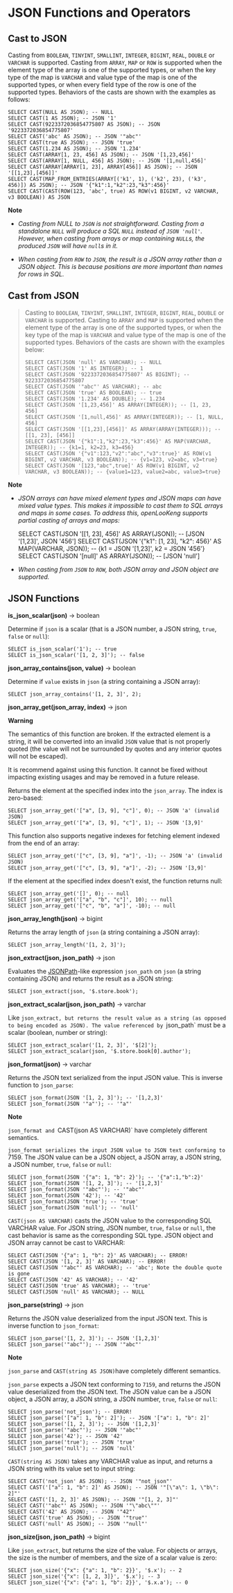 
JSON Functions and Operators
============================

Cast to JSON
------------

Casting from `BOOLEAN`, `TINYINT`, `SMALLINT`, `INTEGER`, `BIGINT`, `REAL`, `DOUBLE` or `VARCHAR` is supported. Casting from `ARRAY`, `MAP` or `ROW` is supported when the element type of the array is one of the supported types, or when the key type of the map is `VARCHAR` and value type of the map is one of the supported types, or when every field type of the row is one of the supported types. Behaviors of the casts are shown with the examples as follows:

```
SELECT CAST(NULL AS JSON); -- NULL
SELECT CAST(1 AS JSON); -- JSON '1'
SELECT CAST(9223372036854775807 AS JSON); -- JSON '9223372036854775807'
SELECT CAST('abc' AS JSON); -- JSON '"abc"'
SELECT CAST(true AS JSON); -- JSON 'true'
SELECT CAST(1.234 AS JSON); -- JSON '1.234'
SELECT CAST(ARRAY[1, 23, 456] AS JSON); -- JSON '[1,23,456]'
SELECT CAST(ARRAY[1, NULL, 456] AS JSON); -- JSON '[1,null,456]'
SELECT CAST(ARRAY[ARRAY[1, 23], ARRAY[456]] AS JSON); -- JSON '[[1,23],[456]]'
SELECT CAST(MAP_FROM_ENTRIES(ARRAY[('k1', 1), ('k2', 23), ('k3', 456)]) AS JSON); -- JSON '{"k1":1,"k2":23,"k3":456}'
SELECT CAST(CAST(ROW(123, 'abc', true) AS ROW(v1 BIGINT, v2 VARCHAR, v3 BOOLEAN)) AS JSON
```

**Note**

- *Casting from NULL to `JSON` is not straightforward. Casting from a standalone `NULL` will produce a SQL `NULL` instead of `JSON 'null'`. However, when casting from arrays or map containing `NULL`s, the*
  *produced `JSON` will have `null`s in it.* 

- *When casting from `ROW` to `JSON`, the result is a JSON array rather than a JSON object. This is because positions are more important than names for rows in SQL.*


Cast from JSON
--------------

> Casting to `BOOLEAN`, `TINYINT`, `SMALLINT`, `INTEGER`, `BIGINT`,
> `REAL`, `DOUBLE` or `VARCHAR` is supported. Casting to `ARRAY` and
> `MAP` is supported when the element type of the array is one of the
> supported types, or when the key type of the map is `VARCHAR` and
> value type of the map is one of the supported types. Behaviors of the
> casts are shown with the examples below:
>
>     SELECT CAST(JSON 'null' AS VARCHAR); -- NULL
>     SELECT CAST(JSON '1' AS INTEGER); -- 1
>     SELECT CAST(JSON '9223372036854775807' AS BIGINT); -- 9223372036854775807
>     SELECT CAST(JSON '"abc"' AS VARCHAR); -- abc
>     SELECT CAST(JSON 'true' AS BOOLEAN); -- true
>     SELECT CAST(JSON '1.234' AS DOUBLE); -- 1.234
>     SELECT CAST(JSON '[1,23,456]' AS ARRAY(INTEGER)); -- [1, 23, 456]
>     SELECT CAST(JSON '[1,null,456]' AS ARRAY(INTEGER)); -- [1, NULL, 456]
>     SELECT CAST(JSON '[[1,23],[456]]' AS ARRAY(ARRAY(INTEGER))); -- [[1, 23], [456]]
>     SELECT CAST(JSON '{"k1":1,"k2":23,"k3":456}' AS MAP(VARCHAR, INTEGER)); -- {k1=1, k2=23, k3=456}
>     SELECT CAST(JSON '{"v1":123,"v2":"abc","v3":true}' AS ROW(v1 BIGINT, v2 VARCHAR, v3 BOOLEAN)); -- {v1=123, v2=abc, v3=true}
>     SELECT CAST(JSON '[123,"abc",true]' AS ROW(v1 BIGINT, v2 VARCHAR, v3 BOOLEAN)); -- {value1=123, value2=abc, value3=true}

**Note**

- *JSON arrays can have mixed element types and JSON maps can have mixed value types. This makes it impossible to cast them to SQL arrays and maps in some cases. To address this, openLooKeng supports partial casting of arrays and maps:*

    SELECT CAST(JSON '[[1, 23], 456]' AS ARRAY(JSON)); -- [JSON '[1,23]', JSON '456']
    SELECT CAST(JSON '{"k1": [1, 23], "k2": 456}' AS MAP(VARCHAR, JSON)); -- {k1 = JSON '[1,23]', k2 = JSON '456'}
    SELECT CAST(JSON '[null]' AS ARRAY(JSON)); -- [JSON 'null']

- *When casting from `JSON` to `ROW`, both JSON array and JSON object are supported.*


JSON Functions
--------------

**is\_json\_scalar(json)** -\> boolean

Determine if `json` is a scalar (that is a JSON number, a JSON string, `true`, `false` or `null`):

    SELECT is_json_scalar('1'); -- true
    SELECT is_json_scalar('[1, 2, 3]'); -- false


**json\_array\_contains(json, value)** -\> boolean

Determine if `value` exists in `json` (a string containing a JSON array):

    SELECT json_array_contains('[1, 2, 3]', 2);

**json\_array\_get(json\_array, index)** -\> json

**Warning**

The semantics of this function are broken. If the extracted element is a string, it will be converted into an invalid `JSON` value that is not properly quoted (the value will not be surrounded by quotes and any
interior quotes will not be escaped).

It is recommend against using this function. It cannot be fixed without impacting existing usages and may be removed in a future release.


Returns the element at the specified index into the `json_array`. The index is zero-based:

    SELECT json_array_get('["a", [3, 9], "c"]', 0); -- JSON 'a' (invalid JSON)
    SELECT json_array_get('["a", [3, 9], "c"]', 1); -- JSON '[3,9]'

This function also supports negative indexes for fetching element indexed from the end of an array:

    SELECT json_array_get('["c", [3, 9], "a"]', -1); -- JSON 'a' (invalid JSON)
    SELECT json_array_get('["c", [3, 9], "a"]', -2); -- JSON '[3,9]'

If the element at the specified index doesn\'t exist, the function returns null:

    SELECT json_array_get('[]', 0); -- null
    SELECT json_array_get('["a", "b", "c"]', 10); -- null
    SELECT json_array_get('["c", "b", "a"]', -10); -- null


**json\_array\_length(json)** -\> bigint

Returns the array length of `json` (a string containing a JSON array):

    SELECT json_array_length('[1, 2, 3]');


**json\_extract(json, json\_path)** -\> json

Evaluates the [JSONPath](https://goessner.net/articles/JsonPath/)-like expression `json_path` on `json` (a string containing JSON) and returns the result as a JSON string:

    SELECT json_extract(json, '$.store.book');

**json\_extract\_scalar(json, json\_path)** -\> varchar

Like `json_extract, but returns the result value as a string (as opposed to being encoded as JSON). The value referenced by `json_path` must be a scalar (boolean, number or string):

    SELECT json_extract_scalar('[1, 2, 3]', '$[2]');
    SELECT json_extract_scalar(json, '$.store.book[0].author');

**json\_format(json)** -\> varchar

Returns the JSON text serialized from the input JSON value. This is inverse function to `json_parse`:

    SELECT json_format(JSON '[1, 2, 3]'); -- '[1,2,3]'
    SELECT json_format(JSON '"a"'); -- '"a"'


**Note**

`json_format and `CAST(json AS VARCHAR)` have completely different semantics.

`json_format serializes the input JSON value to JSON text conforming to `7159. The JSON value can be a JSON object, a JSON array, a JSON string, a JSON number, `true`, `false` or `null`:

    SELECT json_format(JSON '{"a": 1, "b": 2}'); -- '{"a":1,"b":2}'
    SELECT json_format(JSON '[1, 2, 3]'); -- '[1,2,3]'
    SELECT json_format(JSON '"abc"'); -- '"abc"'
    SELECT json_format(JSON '42'); -- '42'
    SELECT json_format(JSON 'true'); -- 'true'
    SELECT json_format(JSON 'null'); -- 'null'

`CAST(json AS VARCHAR)` casts the JSON value to the corresponding SQL VARCHAR value. For JSON string, JSON number, `true`, `false` or `null`, the cast behavior is same as the corresponding SQL type. JSON object and JSON array cannot be cast to VARCHAR:

    SELECT CAST(JSON '{"a": 1, "b": 2}' AS VARCHAR); -- ERROR!
    SELECT CAST(JSON '[1, 2, 3]' AS VARCHAR); -- ERROR!
    SELECT CAST(JSON '"abc"' AS VARCHAR); -- 'abc'; Note the double quote is gone
    SELECT CAST(JSON '42' AS VARCHAR); -- '42'
    SELECT CAST(JSON 'true' AS VARCHAR); -- 'true'
    SELECT CAST(JSON 'null' AS VARCHAR); -- NULL

**json\_parse(string)** -\> json

Returns the JSON value deserialized from the input JSON text. This is inverse function to `json_format`:

    SELECT json_parse('[1, 2, 3]'); -- JSON '[1,2,3]'
    SELECT json_parse('"abc"'); -- JSON '"abc"'


**Note**

`json_parse` and `CAST(string AS JSON)`have completely different semantics.

`json_parse` expects a JSON text conforming to `7159`, and returns the JSON
value deserialized from the JSON text. The JSON value can be a JSON object, a JSON array, a JSON string, a JSON number, `true`, `false` or `null`:

    SELECT json_parse('not_json'); -- ERROR!
    SELECT json_parse('["a": 1, "b": 2]'); -- JSON '["a": 1, "b": 2]'
    SELECT json_parse('[1, 2, 3]'); -- JSON '[1,2,3]'
    SELECT json_parse('"abc"'); -- JSON '"abc"'
    SELECT json_parse('42'); -- JSON '42'
    SELECT json_parse('true'); -- JSON 'true'
    SELECT json_parse('null'); -- JSON 'null'

`CAST(string AS JSON)` takes any VARCHAR value as input, and returns a JSON string with its value set to input string:

    SELECT CAST('not_json' AS JSON); -- JSON '"not_json"'
    SELECT CAST('["a": 1, "b": 2]' AS JSON); -- JSON '"[\"a\": 1, \"b\": 2]"'
    SELECT CAST('[1, 2, 3]' AS JSON); -- JSON '"[1, 2, 3]"'
    SELECT CAST('"abc"' AS JSON); -- JSON '"\"abc\""'
    SELECT CAST('42' AS JSON); -- JSON '"42"'
    SELECT CAST('true' AS JSON); -- JSON '"true"'
    SELECT CAST('null' AS JSON); -- JSON '"null"'


**json\_size(json, json\_path)** -\> bigint

Like `json_extract`, but returns the size of the value. For objects or arrays, the size is the number of members, and the size of a scalar value is zero:

    SELECT json_size('{"x": {"a": 1, "b": 2}}', '$.x'); -- 2
    SELECT json_size('{"x": [1, 2, 3]}', '$.x'); -- 3
    SELECT json_size('{"x": {"a": 1, "b": 2}}', '$.x.a'); -- 0


